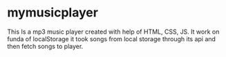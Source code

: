 # mymusicplayer
This Is a mp3 music player created with help of HTML, CSS, JS. 
It work on funda of localStorage it took songs from local storage through its api and then fetch songs to player.
